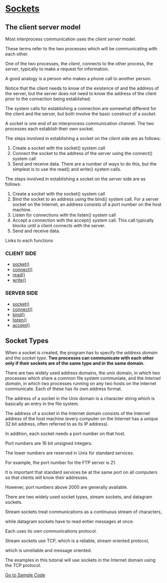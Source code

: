 # [Sockets](https://www.linuxhowtos.org/C_C++/socket.htm)

## The client server model

Most interprocess communication uses the *client server* model. 

These terms refer to the two processes which will be communicating with each other. 

One of the two processes, the *client*, connects to the other process, the *server*, typically to make a request for information.

A good analogy is a person who makes a phone call to another person. 

Notice that the client needs to know of the existence of and the address of the server, but the server does not need to know the address of the client prior to the connection being established. 

The system calls for establishing a connection are somewhat different for the client and the server, but both involve the basic construct of a *socket*.

A socket is one end of an interprocess communication channel. The two processes each establish their own socket. 

The steps involved in establishing a socket on the *client* side are as follows:
1. Create a socket with the socket() system call
2. Connect the socket to the address of the server using the connect() system call
3. Send and receive data. There are a number of ways to do this, but the simplest is to use the read() and write() system calls. 

The steps involved in establishing a socket on the *server* side are as follows:
1. Create a socket with the socket() system call
2. Bind the socket to an address using the bind() system call. For a server socket on the Internet, an address consists of a port number on the host machine.
3. Listen for connections with the listen() system call
4. Accept a connection with the accept() system call. This call typically blocks until a client connects with the server.
5. Send and receive data.

Links to each functions
### CLIENT SIDE
- [socket()](https://www.linuxhowtos.org/manpages/2/socket.htm)
- [connect()](https://www.linuxhowtos.org/manpages/2/connect.htm)
- [read()](https://www.linuxhowtos.org/manpages/2/read.htm)
- [write()](https://www.linuxhowtos.org/manpages/2/write.htm)

### SERVER SIDE
- [socket()](https://www.linuxhowtos.org/manpages/2/socket.htm)
- [connect()](https://www.linuxhowtos.org/manpages/2/connect.htm)
- [bind()](https://www.linuxhowtos.org/manpages/2/bind.htm)
- [listen()](https://www.linuxhowtos.org/manpages/2/listen.htm)
- [accept()](https://www.linuxhowtos.org/manpages/2/accept.htm)

## Socket Types

When a socket is created, the program has to specify the *address domain* and the *socket type*. **Two processes can communicate with each other only if their sockets are of the same type and in the same domain.**

There are two widely used address domains, the *unix* domain, in which two processes which share a common file system communiate, and the *Internet domain*, in which two processes running on any two hosts on the Internet communicate. Each of these has its own address format.

The address of a socket in the Unix domain is a character string which is basically an entry in the file system.

The address of a socket in the Internet domain consists of the Internet address of the host machine (every computer on the Internet has a unique 32 bit address, often referred to as its IP address).

In addition, each socket needs a port number on that host.

Port numbers are 16 bit unsigned integers.

The lower numbers are reserved in Unix for standard services. 

For example, the port number for the FTP server is 21. 

It is important that standard services be at the same port on all computers so that clients will know their addresses.

However, port numbers above 2000 are generally available. 

There are two widely used socket types, stream sockets, and datagram sockets. 

Stream sockets treat communications as a continuous stream of characters, 

while datagram sockets have to read entier messages at once. 

Each uses its own communications protocol.

Stream sockets use TCP, which is a reliable, stream oriented protocol, 

which is unreliable and message oriented.

The examples in this tutorial will use sockets in the Internet domain using the TCP protocol.

[Go to Sample Code](SAMPLE_CODE.md)

